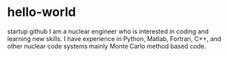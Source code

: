 # hello-world
startup github
I am a nuclear engineer who is interested in coding and learning new skills. I have experience in Python, Matlab, Fortran, C++, and other nuclear code systems mainly Monte Carlo method based code. 
